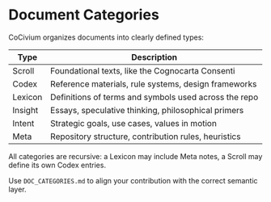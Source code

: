 <!-- status: stub; target: 150+ words -->
<!-- status: stub; target: 150+ words -->
<!-- status: stub; target: 150+ words -->
# Document Categories

CoCivium organizes documents into clearly defined types:

| Type      | Description |
|-----------|-------------|
| Scroll    | Foundational texts, like the Cognocarta Consenti |
| Codex     | Reference materials, rule systems, design frameworks |
| Lexicon   | Definitions of terms and symbols used across the repo |
| Insight   | Essays, speculative thinking, philosophical primers |
| Intent    | Strategic goals, use cases, values in motion |
| Meta      | Repository structure, contribution rules, heuristics |

All categories are recursive: a Lexicon may include Meta notes, a Scroll may define its own Codex entries.

Use `DOC_CATEGORIES.md` to align your contribution with the correct semantic layer.



